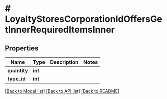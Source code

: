 # # LoyaltyStoresCorporationIdOffersGetInnerRequiredItemsInner

## Properties

Name | Type | Description | Notes
------------ | ------------- | ------------- | -------------
**quantity** | **int** |  |
**type_id** | **int** |  |

[[Back to Model list]](../../README.md#models) [[Back to API list]](../../README.md#endpoints) [[Back to README]](../../README.md)
